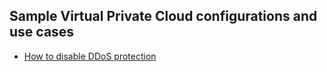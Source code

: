 ## Sample Virtual Private Cloud configurations and use cases

* [How to disable DDoS protection](disable-ddos-protection-on-external-ip.md)